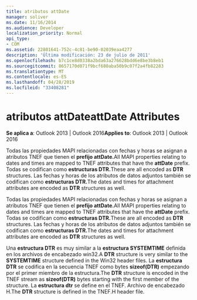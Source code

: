 ```yaml
---
title: atributos attDate
manager: soliver
ms.date: 11/16/2014
ms.audience: Developer
localization_priority: Normal
api_type:
- COM
ms.assetid: 22801641-752c-4c81-be90-02039eaa4277
description: 'Última modificación: 23 de julio de 2011'
ms.openlocfilehash: b7c1ce8d0338a2bda63a276628bdd6e8be3b8eb1
ms.sourcegitcommit: 8657170d071f9bcf680aba50b9c07f2a4fb82283
ms.translationtype: MT
ms.contentlocale: es-ES
ms.lasthandoff: 04/28/2019
ms.locfileid: "33408281"
---
```

# <a name="attdate-attributes"></a><span data-ttu-id="4ba0f-103">atributos attDate</span><span class="sxs-lookup"><span data-stu-id="4ba0f-103">attDate Attributes</span></span>

  
  
<span data-ttu-id="4ba0f-104">**Se aplica a**: Outlook 2013 | Outlook 2016</span><span class="sxs-lookup"><span data-stu-id="4ba0f-104">**Applies to**: Outlook 2013 | Outlook 2016</span></span> 
  
<span data-ttu-id="4ba0f-105">Todas las propiedades MAPI relacionadas con fechas y horas se asignan a atributos TNEF que tienen el **prefijo attDate.**</span><span class="sxs-lookup"><span data-stu-id="4ba0f-105">All MAPI properties relating to dates and times are mapped to TNEF attributes that have the **attDate** prefix.</span></span> <span data-ttu-id="4ba0f-106">Todas se codifican como **estructuras DTR.**</span><span class="sxs-lookup"><span data-stu-id="4ba0f-106">These are all encoded as **DTR** structures.</span></span> <span data-ttu-id="4ba0f-107">Las fechas y horas de los atributos de datos adjuntos también se codifican como **estructuras DTR.**</span><span class="sxs-lookup"><span data-stu-id="4ba0f-107">The dates and times for attachment attributes are encoded as **DTR** structures as well.</span></span> 
  
<span data-ttu-id="4ba0f-108">Todas las propiedades MAPI relacionadas con fechas y horas se asignan a atributos TNEF que tienen el **prefijo attDate.**</span><span class="sxs-lookup"><span data-stu-id="4ba0f-108">All MAPI properties relating to dates and times are mapped to TNEF attributes that have the **attDate** prefix.</span></span> <span data-ttu-id="4ba0f-109">Todas se codifican como **estructuras DTR.**</span><span class="sxs-lookup"><span data-stu-id="4ba0f-109">These are all encoded as **DTR** structures.</span></span> <span data-ttu-id="4ba0f-110">Las fechas y horas de los atributos de datos adjuntos también se codifican como **estructuras DTR.**</span><span class="sxs-lookup"><span data-stu-id="4ba0f-110">The dates and times for attachment attributes are encoded as **DTR** structures as well.</span></span> 
  
<span data-ttu-id="4ba0f-111">Una **estructura DTR** es muy similar a la **estructura SYSTEMTIME** definida en los archivos de encabezado win32.</span><span class="sxs-lookup"><span data-stu-id="4ba0f-111">A **DTR** structure is very similar to the **SYSTEMTIME** structure defined in the Win32 header files.</span></span> <span data-ttu-id="4ba0f-112">La **estructura DTR** se codifica en la secuencia TNEF como bytes **sizeof(DTR)** empezando por el primer miembro de la estructura.</span><span class="sxs-lookup"><span data-stu-id="4ba0f-112">The **DTR** structure is encoded in the TNEF stream as **sizeof(DTR)** bytes starting with the first member of the structure.</span></span> <span data-ttu-id="4ba0f-113">La **estructura dtr** se define en el TNEF. Archivo de encabezado H.</span><span class="sxs-lookup"><span data-stu-id="4ba0f-113">The **DTR** structure is defined in the TNEF.H header file.</span></span> 
  

